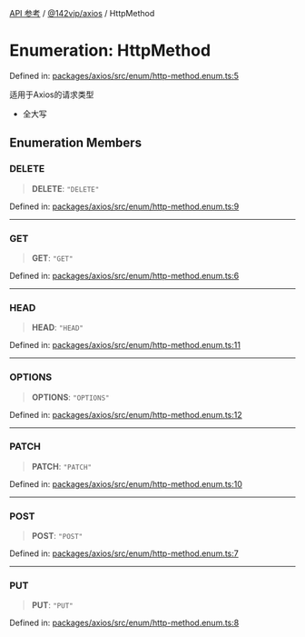 [API 参考](../../../index.md) / [@142vip/axios](../index.md) / HttpMethod

# Enumeration: HttpMethod

Defined in: [packages/axios/src/enum/http-method.enum.ts:5](https://github.com/142vip/core-x/blob/15d5bc9ef4bece78c0e60bdf074a2d245f625100/packages/axios/src/enum/http-method.enum.ts#L5)

适用于Axios的请求类型
 - 全大写

## Enumeration Members

### DELETE

> **DELETE**: `"DELETE"`

Defined in: [packages/axios/src/enum/http-method.enum.ts:9](https://github.com/142vip/core-x/blob/15d5bc9ef4bece78c0e60bdf074a2d245f625100/packages/axios/src/enum/http-method.enum.ts#L9)

***

### GET

> **GET**: `"GET"`

Defined in: [packages/axios/src/enum/http-method.enum.ts:6](https://github.com/142vip/core-x/blob/15d5bc9ef4bece78c0e60bdf074a2d245f625100/packages/axios/src/enum/http-method.enum.ts#L6)

***

### HEAD

> **HEAD**: `"HEAD"`

Defined in: [packages/axios/src/enum/http-method.enum.ts:11](https://github.com/142vip/core-x/blob/15d5bc9ef4bece78c0e60bdf074a2d245f625100/packages/axios/src/enum/http-method.enum.ts#L11)

***

### OPTIONS

> **OPTIONS**: `"OPTIONS"`

Defined in: [packages/axios/src/enum/http-method.enum.ts:12](https://github.com/142vip/core-x/blob/15d5bc9ef4bece78c0e60bdf074a2d245f625100/packages/axios/src/enum/http-method.enum.ts#L12)

***

### PATCH

> **PATCH**: `"PATCH"`

Defined in: [packages/axios/src/enum/http-method.enum.ts:10](https://github.com/142vip/core-x/blob/15d5bc9ef4bece78c0e60bdf074a2d245f625100/packages/axios/src/enum/http-method.enum.ts#L10)

***

### POST

> **POST**: `"POST"`

Defined in: [packages/axios/src/enum/http-method.enum.ts:7](https://github.com/142vip/core-x/blob/15d5bc9ef4bece78c0e60bdf074a2d245f625100/packages/axios/src/enum/http-method.enum.ts#L7)

***

### PUT

> **PUT**: `"PUT"`

Defined in: [packages/axios/src/enum/http-method.enum.ts:8](https://github.com/142vip/core-x/blob/15d5bc9ef4bece78c0e60bdf074a2d245f625100/packages/axios/src/enum/http-method.enum.ts#L8)
